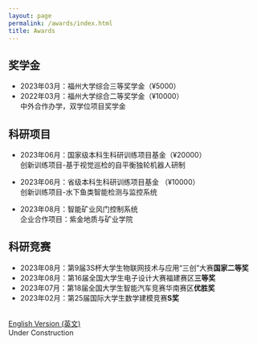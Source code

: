 ```yaml
---
layout: page
permalink: /awards/index.html
title: Awards
---
```


## 奖学金

- 2023年03月：福州大学综合三等奖学金（¥5000）
- 2022年03月：福州大学综合二等奖学金（¥10000）
<br>中外合作办学，双学位项目奖学金

## 科研项目

- 2023年06月：国家级本科生科研训练项目基金（¥20000）
<br>创新训练项目-基于视觉巡检的自平衡独轮机器人研制

- 2023年06月：省级本科生科研训练项目基金  （¥10000）
<br>创新训练项目-水下鱼类智能检测与监控系统

- 2023年08月：智能矿业风门控制系统
<br>企业合作项目：紫金地质与矿业学院

## 科研竞赛

- 2023年08月：第9届3S杯大学生物联网技术与应用“三创”大赛**国家二等奖**
- 2023年08月：第16届全国大学生电子设计大赛福建赛区**三等奖**
- 2023年07月：第18届全国大学生智能汽车竞赛华南赛区**优胜奖**
- 2023年02月：第25届国际大学生数学建模竞赛**S奖**

<br>[English Version (英文)](https://jiachenghuang.com/awards/)
<br>Under Construction

